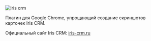 <img src="https://github.com/iriscrm/iriscrm-clean-screenshot/raw/master/iriscrm.png" alt="iris crm" />

Плагин для Google Chrome, упрощающий создание скриншотов карточек Iris CRM.

Официальный сайт Iris CRM: [iris-crm.ru](http://iris-crm.ru)

